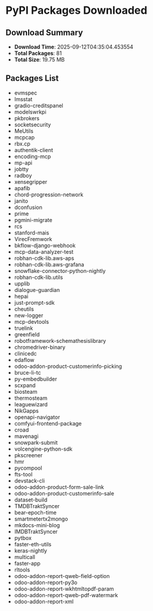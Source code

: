 # PyPI Packages Downloaded

## Download Summary
- **Download Time**: 2025-09-12T04:35:04.453554
- **Total Packages**: 81
- **Total Size**: 19.75 MB

## Packages List
- evmspec
- lmsstat
- gradio-creditspanel
- modelswrkpi
- pkbrokers
- socketsecurity
- MeUtils
- mcpcap
- rbx.cp
- authentik-client
- encoding-mcp
- mp-api
- jobtty
- radboy
- xensegripper
- apafib
- chord-progression-network
- janito
- dconfusion
- prime
- pgmini-migrate
- rcs
- stanford-mais
- VirecFremwork
- bkflow-django-webhook
- mcp-data-analyzer-test
- robhan-cdk-lib.aws-aps
- robhan-cdk-lib.aws-grafana
- snowflake-connector-python-nightly
- robhan-cdk-lib.utils
- upplib
- dialogue-guardian
- hepai
- just-prompt-sdk
- cheutils
- new-logger
- mcp-devtools
- truelink
- greenfield
- robotframework-schemathesislibrary
- chromedriver-binary
- clinicedc
- edaflow
- odoo-addon-product-customerinfo-picking
- bruce-li-tc
- py-embedbuilder
- scxpand
- biosteam
- thermosteam
- leaguewizard
- NikGapps
- openapi-navigator
- comfyui-frontend-package
- croad
- mavenagi
- snowpark-submit
- volcengine-python-sdk
- pkscreener
- hmr
- pycompool
- fts-tool
- devstack-cli
- odoo-addon-product-form-sale-link
- odoo-addon-product-customerinfo-sale
- dataset-build
- TMDBTraktSyncer
- bear-epoch-time
- smartmetertx2mongo
- mkdocs-mini-blog
- IMDBTraktSyncer
- pytbox
- faster-eth-utils
- keras-nightly
- multicall
- faster-app
- rltools
- odoo-addon-report-qweb-field-option
- odoo-addon-report-py3o
- odoo-addon-report-wkhtmltopdf-param
- odoo-addon-report-qweb-pdf-watermark
- odoo-addon-report-xml
